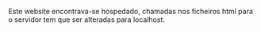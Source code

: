 Este website encontrava-se hospedado, chamadas nos ficheiros html para o servidor tem que ser alteradas para localhost.
